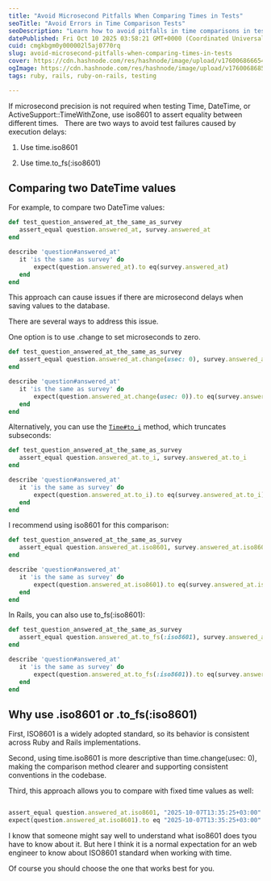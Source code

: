 ```yaml
---
title: "Avoid Microsecond Pitfalls When Comparing Times in Tests"
seoTitle: "Avoid Errors in Time Comparison Tests"
seoDescription: "Learn how to avoid pitfalls in time comparisons in tests using the iso8601 method for consistency and reliability"
datePublished: Fri Oct 10 2025 03:58:21 GMT+0000 (Coordinated Universal Time)
cuid: cmgkbgm0y000002l5aj0770rq
slug: avoid-microsecond-pitfalls-when-comparing-times-in-tests
cover: https://cdn.hashnode.com/res/hashnode/image/upload/v1760068666546/27bdcfb2-ff3c-4b44-a005-78bdb38dc7d0.png
ogImage: https://cdn.hashnode.com/res/hashnode/image/upload/v1760068685345/508e9877-1d02-49b2-82f6-df48c5520b2e.png
tags: ruby, rails, ruby-on-rails, testing

---
```


If microsecond precision is not required when testing Time, DateTime, or ActiveSupport::TimeWithZone, use iso8601 to assert equality between different times.   There are two ways to avoid test failures caused by execution delays:

1. Use time.iso8601
    
2. Use time.to\_fs(:iso8601)
    

## Comparing two DateTime values

For example, to compare two DateTime values:

```ruby
def test_question_answered_at_the_same_as_survey
   assert_equal question.answered_at, survey.answered_at
end

describe 'question#answered_at'
   it 'is the same as survey' do 
       expect(question.answered_at).to eq(survey.answered_at)
   end
end
```

This approach can cause issues if there are microsecond delays when saving values to the database.

There are several ways to address this issue.

One option is to use .change to set microseconds to zero.

```ruby
def test_question_answered_at_the_same_as_survey
   assert_equal question.answered_at.change(usec: 0), survey.answered_at.change(usec: 0)
end

describe 'question#answered_at'
   it 'is the same as survey' do 
       expect(question.answered_at.change(usec: 0)).to eq(survey.answered_at.change(usec: 0))
   end
end
```

Alternatively, you can use the [`Time#to_i`](https://docs.ruby-lang.org/en/master/Time.html#method-i-to_i) method, which truncates subseconds:

```ruby
def test_question_answered_at_the_same_as_survey
   assert_equal question.answered_at.to_i, survey.answered_at.to_i
end

describe 'question#answered_at'
   it 'is the same as survey' do 
       expect(question.answered_at.to_i).to eq(survey.answered_at.to_i)
   end
end
```

I recommend using iso8601 for this comparison:

```ruby
def test_question_answered_at_the_same_as_survey
   assert_equal question.answered_at.iso8601, survey.answered_at.iso8601
end

describe 'question#answered_at'
   it 'is the same as survey' do 
       expect(question.answered_at.iso8601).to eq(survey.answered_at.iso8601)
   end
end
```

In Rails, you can also use to\_fs(:iso8601):

```ruby
def test_question_answered_at_the_same_as_survey
   assert_equal question.answered_at.to_fs(:iso8601), survey.answered_at.to_fs(:iso8601)
end

describe 'question#answered_at'
   it 'is the same as survey' do 
       expect(question.answered_at.to_fs(:iso8601)).to eq(survey.answered_at.to_fs(:iso8601))
   end
end
```

## Why use .iso8601 or .to\_fs(:iso8601)

First, ISO8601 is a widely adopted standard, so its behavior is consistent across Ruby and Rails implementations.

Second, using time.iso8601 is more descriptive than time.change(usec: 0), making the comparison method clearer and supporting consistent conventions in the codebase.

Third, this approach allows you to compare with fixed time values as well:

```ruby

assert_equal question.answered_at.iso8601, "2025-10-07T13:35:25+03:00"
expect(question.answered_at.iso8601).to eq "2025-10-07T13:35:25+03:00"
```

I know that someone might say well to understand what iso8601 does tyou have to know about it. But here I think it is a normal expectation for an web engineer to know about ISO8601 standard when working with time.

Of course you should choose the one that works best for you.